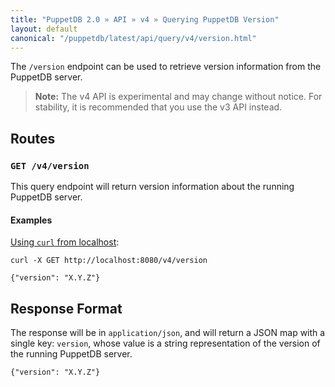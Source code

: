 ```yaml
---
title: "PuppetDB 2.0 » API » v4 » Querying PuppetDB Version"
layout: default
canonical: "/puppetdb/latest/api/query/v4/version.html"
---
```


[curl]: ../curl.html#using-curl-from-localhost-non-sslhttp

The `/version` endpoint can be used to retrieve version information from the PuppetDB server.

> **Note:** The v4 API is experimental and may change without notice. For stability, it is recommended that you use the v3 API instead.

## Routes

### `GET /v4/version`

This query endpoint will return version information about the running PuppetDB
server.

#### Examples

[Using `curl` from localhost][curl]:

    curl -X GET http://localhost:8080/v4/version

    {"version": "X.Y.Z"}

## Response Format

The response will be in `application/json`, and will return a JSON map with a
single key: `version`, whose value is a string representation of the version
of the running PuppetDB server.

    {"version": "X.Y.Z"}
